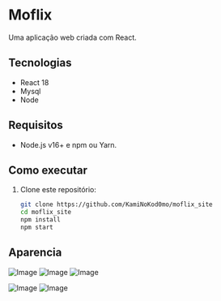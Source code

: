 # Moflix
Uma aplicação web criada com React.

## Tecnologias
- React 18
- Mysql
- Node

## Requisitos
- Node.js v16+ e npm ou Yarn.

## Como executar
1. Clone este repositório:
   ```bash
   git clone https://github.com/KamiNoKod0mo/moflix_site
   cd moflix_site
   npm install
   npm start
   ```
## Aparencia
![Image](https://github.com/user-attachments/assets/f314760d-57c8-4dc6-a82a-e4b996f9b1a4)
![Image](https://github.com/user-attachments/assets/d98a3306-b1f2-4d83-b3b1-91b7608a0e0c)
![Image](https://github.com/user-attachments/assets/ee9712ad-96ad-4a46-b280-92a683d3e4d0)

![Image](https://github.com/user-attachments/assets/a5b040cf-c9bb-4992-b53a-a8430a6b1362)
![Image](https://github.com/user-attachments/assets/41e2ce13-f047-4d49-8ea8-1d56d8d9a3c2)

